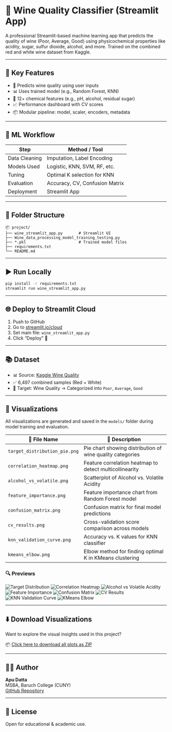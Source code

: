 # 🍷 Wine Quality Classifier (Streamlit App)

A professional Streamlit-based machine learning app that predicts the quality of wine (Poor, Average, Good) using physicochemical properties like acidity, sugar, sulfur dioxide, alcohol, and more. Trained on the combined red and white wine dataset from Kaggle.

---

## 🚀 Key Features

- 🔮 Predicts wine quality using user inputs  
- 📊 Uses trained model (e.g., Random Forest, KNN)  
- 🎯 12+ chemical features (e.g., pH, alcohol, residual sugar)  
- 📈 Performance dashboard with CV scores  
- 📦 Modular pipeline: model, scaler, encoders, metadata  

---

## 🧠 ML Workflow

| Step              | Method / Tool                  |
|-------------------|-------------------------------|
| Data Cleaning     | Imputation, Label Encoding     |
| Models Used       | Logistic, KNN, SVM, RF, etc.   |
| Tuning            | Optimal K selection for KNN    |
| Evaluation        | Accuracy, CV, Confusion Matrix |
| Deployment        | Streamlit App                  |

---

## 📁 Folder Structure

```
📦 project/
├── wine_streamlit_app.py       # Streamlit UI
├── Wine_data_processing_model_training_testing.py
├── *.pkl                       # Trained model files
├── requirements.txt
└── README.md
```

---

## ▶️ Run Locally

```bash
pip install -r requirements.txt
streamlit run wine_streamlit_app.py
```

---

## 🌐 Deploy to Streamlit Cloud

1. Push to GitHub  
2. Go to [streamlit.io/cloud](https://streamlit.io/cloud)  
3. Set main file: `wine_streamlit_app.py`  
4. Click “Deploy” 🚀  

---

## 📚 Dataset

- 📊 Source: [Kaggle Wine Quality](https://www.kaggle.com/datasets/rajyellow46/wine-quality)  
- ✅ 6,497 combined samples (Red + White)  
- 🎯 Target: Wine Quality → Categorized into `Poor`, `Average`, `Good`  

---

## 📸 Visualizations

All visualizations are generated and saved in the `models/` folder during model training and evaluation.

| 📂 File Name                  | 🧪 Description                                           |
|------------------------------|----------------------------------------------------------|
| `target_distribution_pie.png`| Pie chart showing distribution of wine quality categories |
| `correlation_heatmap.png`    | Feature correlation heatmap to detect multicollinearity  |
| `alcohol_vs_volatile.png`    | Scatterplot of Alcohol vs. Volatile Acidity              |
| `feature_importance.png`     | Feature importance chart from Random Forest model        |
| `confusion_matrix.png`       | Confusion matrix for final model predictions             |
| `cv_results.png`             | Cross-validation score comparison across models          |
| `knn_validation_curve.png`   | Accuracy vs. K values for KNN classifier                 |
| `kmeans_elbow.png`           | Elbow method for finding optimal K in KMeans clustering  |

### 🔍 Previews

![Target Distribution](models/target_distribution_pie.png)
![Correlation Heatmap](models/correlation_heatmap.png)
![Alcohol vs Volatile Acidity](models/alcohol_vs_volatile.png)
![Feature Importance](models/feature_importance.png)
![Confusion Matrix](models/confusion_matrix.png)
![CV Results](models/cv_results.png)
![KNN Validation Curve](models/knn_validation_curve.png)
![KMeans Elbow](models/kmeans_elbow.png)

---

## ⬇️ Download Visualizations

Want to explore the visual insights used in this project?

📦 [Click here to download all plots as ZIP](https://github.com/dattaBus-anls/-Professional-Wine-Quality-Classifier-/blob/main/models/wine_visualizations.zip?raw=true)

---

## 👨‍💻 Author

**Apu Datta**  
MSBA, Baruch College (CUNY)  
[GitHub Repository](https://github.com/dattaBus-anls/-Professional-Wine-Quality-Classifier-.git)

---

## 📄 License

Open for educational & academic use.
